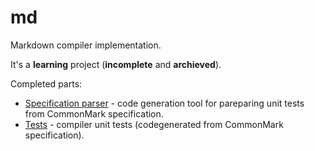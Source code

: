 # md
Markdown compiler implementation.

It's a **learning** project (**incomplete** and **archieved**).

Completed parts:
- [Specification parser](./NickBuhro.Markdown.Tests.SpecificationParser) - code generation tool for pareparing unit tests from CommonMark specification.
- [Tests](NickBuhro.Markdown.Tests) - compiler unit tests (codegenerated from CommonMark specification).
